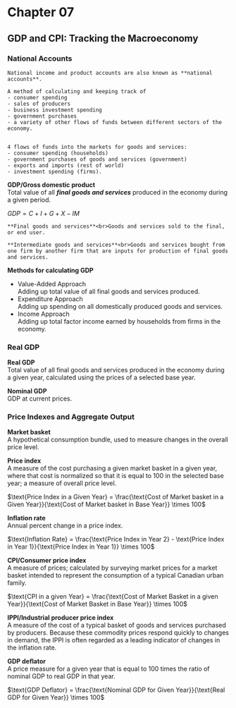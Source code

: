 # Chapter 07

## GDP and CPI: Tracking the Macroeconomy

### National Accounts

```{note}
National income and product accounts are also known as **national accounts**.

A method of calculating and keeping track of
- consumer spending
- sales of producers
- business investment spending
- government purchases
- a variety of other flows of funds between different sectors of the economy.


4 flows of funds into the markets for goods and services:
- consumer spending (households)
- government purchases of goods and services (government)
- exports and imports (rest of world)
- investment spending (firms).
```

**GDP/Gross domestic product**<br>
Total value of all ***final goods and services*** produced in the economy during a given period.

$GDP = C + I + G + X - IM$

```{admonition} Final goods and services vs. Intermediate goods and services
**Final goods and services**<br>Goods and services sold to the final, or end user.

**Intermediate goods and services**<br>Goods and services bought from one firm by another firm that are inputs for production of final goods and services.
```

**Methods for calculating GDP**
- Value-Added Approach<br>Adding up total value of all final goods and services produced.
- Expenditure Approach<br>Adding up spending on all domestically produced goods and services.
- Income Approach<br>Adding up total factor income earned by households from firms in the economy.

### Real GDP

**Real GDP**<br>
Total value of all final goods and services produced in the economy during a given year, calculated using the prices of a selected base year.

**Nominal GDP**<br>GDP at current prices.

### Price Indexes and Aggregate Output

**Market basket**<br>
A hypothetical consumption bundle, used to measure changes in the overall price level.

**Price index**<br>
A measure of the cost purchasing a given market basket in a given year, where that cost is normalized so that it is equal to 100 in the selected base year; a measure of overall price level.

$\text{Price Index in a Given Year} = \frac{\text{Cost of Market basket in a Given Year}}{\text{Cost of Market basket in Base Year}} \times 100$

**Inflation rate**<br>
Annual percent change in a price index.

$\text{Inflation Rate} = \frac{\text{Price Index in Year 2} - \text{Price Index in Year 1}}{\text{Price Index in Year 1}} \times 100$

**CPI/Consumer price index**<br>
A measure of prices; calculated by surveying market prices for a market basket intended to represent the consumption of a typical Canadian urban family.

$\text{CPI in a given Year} = \frac{\text{Cost of Market Basket in a given Year}}{\text{Cost of Market Basket in Base Year}} \times 100$

**IPPI/Industrial producer price index**<br>
A measure of the cost of a typical basket of goods and services purchased by producers. Because these commodity prices respond quickly to changes in demand, the IPPI is often regarded as a leading indicator of changes in the inflation rate.

**GDP deflator**<br>
A price measure for a given year that is equal to 100 times the ratio of nominal GDP to real GDP in that year.

$\text{GDP Deflator} =  \frac{\text{Nominal GDP for Given Year}}{\text{Real GDP for Given Year}} \times 100$